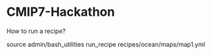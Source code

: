# CMIP7-Hackathon


How to run a recipe?


source admin/bash_utilities
run_recipe recipes/ocean/maps/map1.yml
